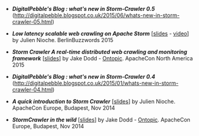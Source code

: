 * _**DigitalPebble's Blog : what's new in Storm-Crawler 0.5**_ (http://digitalpebble.blogspot.co.uk/2015/06/whats-new-in-storm-crawler-05.html)

* _**Low latency scalable web crawling on Apache Storm**_  \[[slides](http://www.slideshare.net/digitalpebble/j-nioche-berlinbuzzwords20150601) - [video](https://t.co/A3bRKroDn3)\] by Julien Nioche. BerlinBuzzwords 2015

* _**Storm Crawler A real-time distributed web crawling and monitoring framework**_ \[[slides](http://www.slideshare.net/ontopic/storm-crawler-apacheconna2015)\] by Jake Dodd - [Ontopic](http://www.ontopic.io/). ApacheCon North America 2015

* _**DigitalPebble's Blog : what's new in Storm-Crawler 0.4**_ (http://digitalpebble.blogspot.co.uk/2015/01/whats-new-in-storm-crawler-04.html)

* _**A quick introduction to Storm Crawler**_ \[[slides](http://www.slideshare.net/digitalpebble/j-nioche-apacheconeu2014fastfeather)\] by Julien Nioche. ApacheCon Europe, Budapest, Nov 2014

* _**StormCrawler in the wild**_ \[[slides](http://www.slideshare.net/digitalpebble/storm-crawler-ontopic20141113)\] by Jake Dodd - [Ontopic](http://www.ontopic.io/). ApacheCon Europe, Budapest, Nov 2014 
